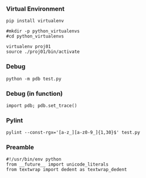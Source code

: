 ### Virtual Environment
    pip install virtualenv

    #mkdir -p python_virtualenvs
    #cd python_virtualenvs

    virtualenv proj01
    source ./proj01/bin/activate

### Debug
    python -m pdb test.py

### Debug (in function)
    import pdb; pdb.set_trace()

### Pylint
    pylint --const-rgx='[a-z_][a-z0-9_]{1,30}$' test.py

### Preamble
    #!/usr/bin/env python
    from __future__ import unicode_literals
    from textwrap import dedent as textwrap_dedent

